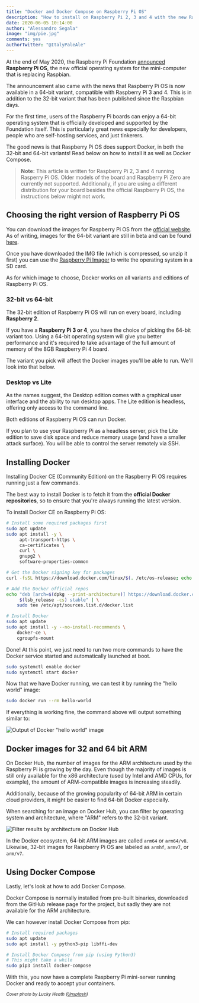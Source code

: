 ```yaml
---
title: "Docker and Docker Compose on Raspberry Pi OS"
description: "How to install on Raspberry Pi 2, 3 and 4 with the new Raspberry Pi OS, for 32 and 64-bit"
date: 2020-06-05 10:14:00
author: "Alessandro Segala"
image: "img/pie.jpg"
comments: yes
authorTwitter: "@ItalyPaleAle"
---
```


At the end of May 2020, the Raspberry Pi Foundation [announced](https://www.raspberrypi.org/blog/latest-raspberry-pi-os-update-may-2020/) **Raspberry Pi OS**, the new official operating system for the mini-computer that is replacing Raspbian.

The announcement also came with the news that Raspberry Pi OS is now available in a 64-bit variant, compatible with Raspberry Pi 3 and 4. This is in addition to the 32-bit variant that has been published since the Raspbian days.

For the first time, users of the Raspberry Pi boards can enjoy a 64-bit operating system that is officially developed and supported by the Foundation itself. This is particularly great news especially for developers, people who are self-hosting services, and just tinkerers.

The good news is that Raspberry Pi OS does support Docker, in both the 32-bit and 64-bit variants! Read below on how to install it as well as Docker Compose.

> **Note:** This article is written for Raspberry Pi 2, 3 and 4 running Rasperry Pi OS. Older models of the board and Raspberry Pi Zero are currently not supported. Additionally, if you are using a different distribution for your board besides the official Raspberry Pi OS, the instructions below might not work.

## Choosing the right version of Raspberry Pi OS

You can download the images for Raspberry Pi OS from the [official website](https://www.raspberrypi.org/downloads/raspberry-pi-os/). As of writing, images for the 64-bit variant are still in beta and can be found [here](https://www.raspberrypi.org/forums/viewtopic.php?f=117&t=275370).

Once you have downloaded the IMG file (which is compressed, so unzip it first) you can use the [Raspberry Pi Imager](https://www.raspberrypi.org/blog/raspberry-pi-imager-imaging-utility/) to write the operating system in a SD card.

As for which image to choose, Docker works on all variants and editions of Raspberry Pi OS.

### 32-bit vs 64-bit

The 32-bit edition of Raspberry Pi OS will run on every board, including **Raspberry 2**.

If you have a **Raspberry Pi 3 or 4**, you have the choice of picking the 64-bit variant too. Using a 64-bit operating system will give you better performance and it's required to take advantage of the full amount of memory of the 8GB Raspberry Pi 4 board.

The variant you pick will affect the Docker images you'll be able to run. We'll look into that below.

### Desktop vs Lite

As the names suggest, the Desktop edition comes with a graphical user interface and the ability to run desktop apps. The Lite edition is headless, offering only access to the command line.

Both editions of Raspberry Pi OS can run Docker.

If you plan to use your Raspberry Pi as a headless server, pick the Lite edition to save disk space and reduce memory usage (and have a smaller attack surface). You will be able to control the server remotely via SSH.

## Installing Docker

Installing Docker CE (Community Edition) on the Raspberry Pi OS requires running just a few commands.

The best way to install Docker is to fetch it from the **official Docker repositories**, so to ensure that you're always running the latest version.

To install Docker CE on Raspberry Pi OS:

````sh
# Install some required packages first
sudo apt update
sudo apt install -y \
     apt-transport-https \
     ca-certificates \
     curl \
     gnupg2 \
     software-properties-common

# Get the Docker signing key for packages
curl -fsSL https://download.docker.com/linux/$(. /etc/os-release; echo "$ID")/gpg | sudo apt-key add -

# Add the Docker official repos
echo "deb [arch=$(dpkg --print-architecture)] https://download.docker.com/linux/$(. /etc/os-release; echo "$ID") \
     $(lsb_release -cs) stable" | \
    sudo tee /etc/apt/sources.list.d/docker.list

# Install Docker
sudo apt update
sudo apt install -y --no-install-recommends \
    docker-ce \
    cgroupfs-mount
````

Done! At this point, we just need to run two more commands to have the Docker service started and automatically launched at boot.

````sh
sudo systemctl enable docker
sudo systemctl start docker
````

Now that we have Docker running, we can test it by running the "hello world" image:

````sh
sudo docker run --rm hello-world
````

If everything is working fine, the command above will output something similar to:

![Output of Docker "hello world" image](/assets/docker-rpi/hello-world.png)

## Docker images for 32 and 64 bit ARM

On Docker Hub, the number of images for the ARM architecture used by the Raspberry Pi is growing by the day. Even though the majority of images is still only available for the x86 architecture (used by Intel and AMD CPUs, for example), the amount of ARM-compatible images is increasing steadily.

Additionally, because of the growing popularity of 64-bit ARM in certain cloud providers, it might be easier to find 64-bit Docker especially.

When searching for an image on Docker Hub, you can filter by operating system and architecture, where "ARM" refers to the 32-bit variant.

![Filter results by architecture on Docker Hub](/assets/docker-rpi/docker-hub-arch.jpg)

In the Docker ecosystem, 64-bit ARM images are called `arm64` or `arm64/v8`. Likewise, 32-bit images for Raspberry Pi OS are labeled as `armhf`, `armv7`, or `arm/v7`.

## Using Docker Compose

Lastly, let's look at how to add Docker Compose.

Docker Compose is normally installed from pre-built binaries, downloaded from the GitHub release page for the project, but sadly they are not available for the ARM architecture.

We can however install Docker Compose from pip:

````sh
# Install required packages
sudo apt update
sudo apt install -y python3-pip libffi-dev

# Install Docker Compose from pip (using Python3)
# This might take a while
sudo pip3 install docker-compose
````

With this, you now have a complete Raspberry Pi mini-server running Docker and ready to accept your containers.

<small>*Cover photo by Lucky Heath ([Unsplash](https://unsplash.com/@capturebylucy))*</small>
